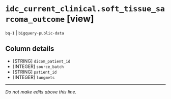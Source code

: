 # `idc_current_clinical.soft_tissue_sarcoma_outcome` [view]
`bq-1` | `bigquery-public-data`

## Column details
* [STRING]    `dicom_patient_id`
* [INTEGER]   `source_batch`
* [STRING]    `patient_id`
* [INTEGER]   `lungmets`

-------------------------------------------------------------------------------
*Do not make edits above this line.*
